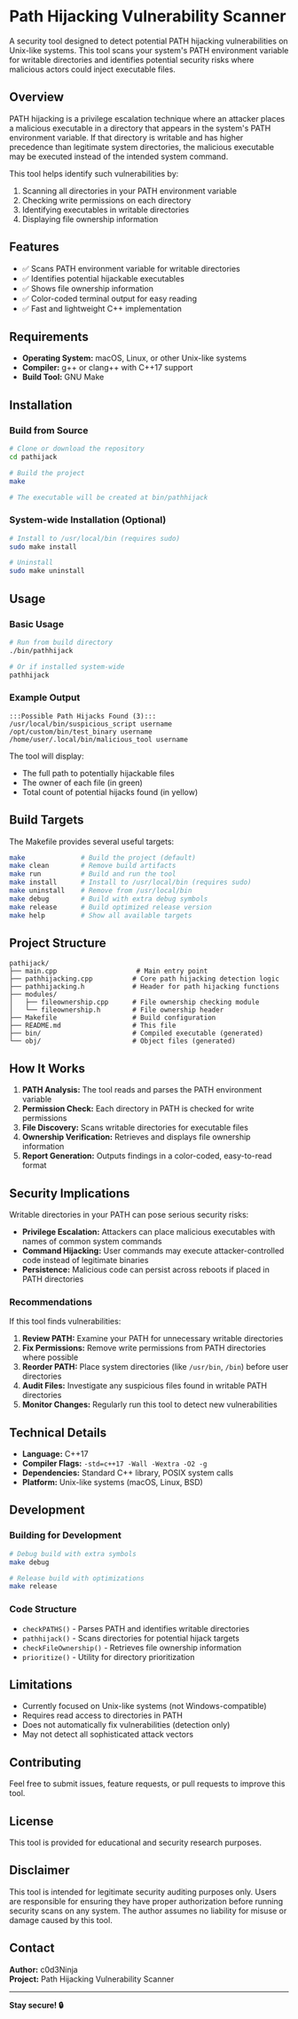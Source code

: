 # Path Hijacking Vulnerability Scanner

A security tool designed to detect potential PATH hijacking vulnerabilities on Unix-like systems. This tool scans your system's PATH environment variable for writable directories and identifies potential security risks where malicious actors could inject executable files.

## Overview

PATH hijacking is a privilege escalation technique where an attacker places a malicious executable in a directory that appears in the system's PATH environment variable. If that directory is writable and has higher precedence than legitimate system directories, the malicious executable may be executed instead of the intended system command.

This tool helps identify such vulnerabilities by:
1. Scanning all directories in your PATH environment variable
2. Checking write permissions on each directory
3. Identifying executables in writable directories
4. Displaying file ownership information

## Features

- ✅ Scans PATH environment variable for writable directories
- ✅ Identifies potential hijackable executables
- ✅ Shows file ownership information
- ✅ Color-coded terminal output for easy reading
- ✅ Fast and lightweight C++ implementation

## Requirements

- **Operating System:** macOS, Linux, or other Unix-like systems
- **Compiler:** g++ or clang++ with C++17 support
- **Build Tool:** GNU Make

## Installation

### Build from Source

```bash
# Clone or download the repository
cd pathijack

# Build the project
make

# The executable will be created at bin/pathhijack
```

### System-wide Installation (Optional)

```bash
# Install to /usr/local/bin (requires sudo)
sudo make install

# Uninstall
sudo make uninstall
```

## Usage

### Basic Usage

```bash
# Run from build directory
./bin/pathhijack

# Or if installed system-wide
pathhijack
```

### Example Output

```
:::Possible Path Hijacks Found (3):::
/usr/local/bin/suspicious_script username
/opt/custom/bin/test_binary username
/home/user/.local/bin/malicious_tool username
```

The tool will display:
- The full path to potentially hijackable files
- The owner of each file (in green)
- Total count of potential hijacks found (in yellow)

## Build Targets

The Makefile provides several useful targets:

```bash
make              # Build the project (default)
make clean        # Remove build artifacts
make run          # Build and run the tool
make install      # Install to /usr/local/bin (requires sudo)
make uninstall    # Remove from /usr/local/bin
make debug        # Build with extra debug symbols
make release      # Build optimized release version
make help         # Show all available targets
```

## Project Structure

```
pathijack/
├── main.cpp                    # Main entry point
├── pathhijacking.cpp          # Core path hijacking detection logic
├── pathhijacking.h            # Header for path hijacking functions
├── modules/
│   ├── fileownership.cpp      # File ownership checking module
│   └── fileownership.h        # File ownership header
├── Makefile                   # Build configuration
├── README.md                  # This file
├── bin/                       # Compiled executable (generated)
└── obj/                       # Object files (generated)
```

## How It Works

1. **PATH Analysis:** The tool reads and parses the PATH environment variable
2. **Permission Check:** Each directory in PATH is checked for write permissions
3. **File Discovery:** Scans writable directories for executable files
4. **Ownership Verification:** Retrieves and displays file ownership information
5. **Report Generation:** Outputs findings in a color-coded, easy-to-read format

## Security Implications

Writable directories in your PATH can pose serious security risks:

- **Privilege Escalation:** Attackers can place malicious executables with names of common system commands
- **Command Hijacking:** User commands may execute attacker-controlled code instead of legitimate binaries
- **Persistence:** Malicious code can persist across reboots if placed in PATH directories

### Recommendations

If this tool finds vulnerabilities:

1. **Review PATH:** Examine your PATH for unnecessary writable directories
2. **Fix Permissions:** Remove write permissions from PATH directories where possible
3. **Reorder PATH:** Place system directories (like `/usr/bin`, `/bin`) before user directories
4. **Audit Files:** Investigate any suspicious files found in writable PATH directories
5. **Monitor Changes:** Regularly run this tool to detect new vulnerabilities

## Technical Details

- **Language:** C++17
- **Compiler Flags:** `-std=c++17 -Wall -Wextra -O2 -g`
- **Dependencies:** Standard C++ library, POSIX system calls
- **Platform:** Unix-like systems (macOS, Linux, BSD)

## Development

### Building for Development

```bash
# Debug build with extra symbols
make debug

# Release build with optimizations
make release
```

### Code Structure

- `checkPATHS()` - Parses PATH and identifies writable directories
- `pathhijack()` - Scans directories for potential hijack targets
- `checkFileOwnership()` - Retrieves file ownership information
- `prioritize()` - Utility for directory prioritization

## Limitations

- Currently focused on Unix-like systems (not Windows-compatible)
- Requires read access to directories in PATH
- Does not automatically fix vulnerabilities (detection only)
- May not detect all sophisticated attack vectors

## Contributing

Feel free to submit issues, feature requests, or pull requests to improve this tool.

## License

This tool is provided for educational and security research purposes.

## Disclaimer

This tool is intended for legitimate security auditing purposes only. Users are responsible for ensuring they have proper authorization before running security scans on any system. The author assumes no liability for misuse or damage caused by this tool.

## Contact

**Author:** c0d3Ninja  
**Project:** Path Hijacking Vulnerability Scanner

---

**Stay secure! 🔒**

